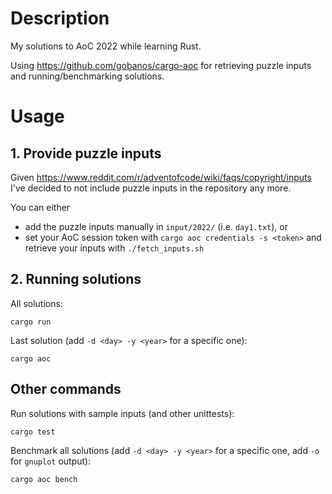 # Description

My solutions to AoC 2022 while learning Rust.

Using https://github.com/gobanos/cargo-aoc for retrieving puzzle inputs and running/benchmarking solutions.

# Usage

## 1. Provide puzzle inputs

Given https://www.reddit.com/r/adventofcode/wiki/faqs/copyright/inputs I've decided to not include puzzle inputs in the repository any more.

You can either
* add the puzzle inputs manually in `input/2022/` (i.e. `day1.txt`), or
* set your AoC session token with `cargo aoc credentials -s <token>` and retrieve your inputs with `./fetch_inputs.sh`

## 2. Running solutions 

All solutions:
```
cargo run
```

Last solution (add `-d <day> -y <year>` for a specific one):
```
cargo aoc
```

## Other commands

Run solutions with sample inputs (and other unittests):
```
cargo test
```

Benchmark all solutions (add `-d <day> -y <year>` for a specific one, add `-o` for `gnuplot` output):
```
cargo aoc bench
```
